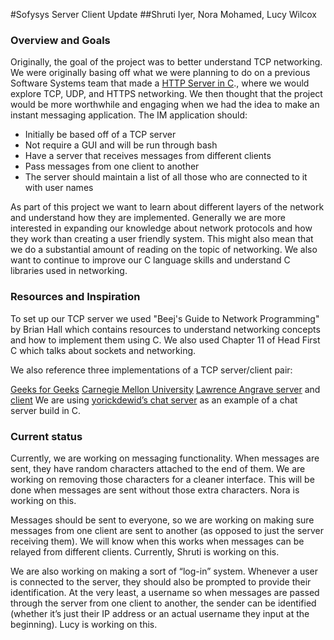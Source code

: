 #Sofysys Server Client Update
##Shruti Iyer, Nora Mohamed, Lucy Wilcox
### Overview and Goals
Originally, the goal of the project was to better understand TCP networking. We were originally basing off what we were planning to do on a previous Software Systems team that made a [HTTP Server in C](https://matthewruehle.github.io/SoftSysQuestingQuail/)., where we would explore TCP, UDP, and HTTPS networking. We then thought that the project would be more worthwhile and engaging when we had the idea to make an instant messaging application. The IM application should:
 
- Initially be based off of a TCP server
- Not require a GUI and will be run through bash
- Have a server that receives messages from different clients
- Pass messages from one client to another
- The server should maintain a list of all those who are connected to it with user names
 
As part of this project we want to learn about different layers of the network and understand how they are implemented. Generally we are more interested in expanding our knowledge about network protocols and how they work than creating a user friendly system. This might also mean that we do a substantial amount of reading on the topic of networking. We also want to continue to improve our C language skills and understand C libraries used in networking. 
 
### Resources and Inspiration
To set up our TCP server we used "Beej's Guide to Network Programming" by Brian Hall  which contains resources to understand networking concepts and how to implement them using C. We also used Chapter 11 of Head First C which talks about sockets and networking.
 
We also reference three implementations of a TCP server/client pair:
 
[Geeks for Geeks](https://www.geeksforgeeks.org/socket-programming-cc/)
[Carnegie Mellon University](https://www.cs.cmu.edu/afs/cs/academic/class/15213-f99/www/class26/tcpserver.c)
[Lawrence Angrave server](https://github.com/angrave/SystemProgramming/wiki/Networking,-Part-4:-Building-a-simple-TCP-Server) and [client](https://github.com/angrave/SystemProgramming/wiki/Networking,-Part-3:-Building-a-simple-TCP-Client)
We are using [yorickdewid’s chat server](https://github.com/yorickdewid/Chat-Server) as an example of a chat server build in C.
 
### Current status
Currently, we are working on messaging functionality. When messages are sent, they have random characters attached to the end of them. We are working on removing those characters for a cleaner interface. This will be done when messages are sent without those extra characters. Nora is working on this.
 
Messages should be sent to everyone, so we are working on making sure messages from one client are sent to another (as opposed to just the server receiving them). We will know when this works when messages can be relayed from different clients. Currently, Shruti is working on this.
 
We are also working on making a sort of “log-in” system. Whenever a user is connected to the server, they should also be prompted to provide their identification. At the very least, a username so when messages are passed through the server from one client to another, the sender can be identified (whether it’s just their IP address or an actual username they input at the beginning). Lucy is working on this.

